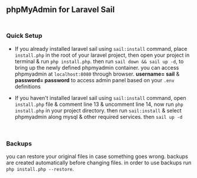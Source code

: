 ## phpMyAdmin for Laravel Sail <br><br>

### Quick Setup

- If you already installed laravel sail using `sail:install` command,
place `install.php` in the root of your laravel project,
then open your project in terminal & run `php install.php`.
then run `sail down && sail up -d`,
to bring up the newly defined phpmyadmin container.
you can access phpmyadmin at `localhost:8080` through browser.
**username= sail** & **password= password** to access admin panel 
based on your `.env` definitions


- If you haven't installed laravel sail using `sail:install` command,
open `install.php` file & comment line 13 & uncomment line 14,
now run `php install.php` in your project directory.
then run `sail:install` & select phpmyadmin along mysql & other required services.
then `sail up -d`
<br>


### Backups

you can restore your original files in case something goes wrong. 
backups are created automatically before changing files. 
in order to use backups run `php install.php --restore`.<br>

